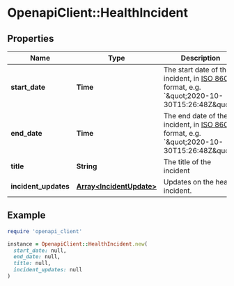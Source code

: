 # OpenapiClient::HealthIncident

## Properties

| Name | Type | Description | Notes |
| ---- | ---- | ----------- | ----- |
| **start_date** | **Time** | The start date of the incident, in [ISO 8601](https://wikipedia.org/wiki/ISO_8601) format, e.g. &#x60;\&quot;2020-10-30T15:26:48Z\&quot;&#x60;. |  |
| **end_date** | **Time** | The end date of the incident, in [ISO 8601](https://wikipedia.org/wiki/ISO_8601) format, e.g. &#x60;\&quot;2020-10-30T15:26:48Z\&quot;&#x60;. | [optional] |
| **title** | **String** | The title of the incident |  |
| **incident_updates** | [**Array&lt;IncidentUpdate&gt;**](IncidentUpdate.md) | Updates on the health incident. |  |

## Example

```ruby
require 'openapi_client'

instance = OpenapiClient::HealthIncident.new(
  start_date: null,
  end_date: null,
  title: null,
  incident_updates: null
)
```

